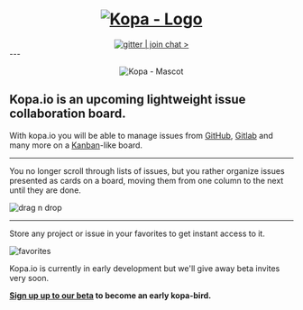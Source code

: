 <h1 style="text-align: center;">
  <a href="http://kopa.io" title="kopa.io">
    <img alt="Kopa - Logo" src="https://github.com/kopa-app/kopa/raw/master/assets/kopa_logo_128.png" />
  </a>
</h1>

<div style="text-align: center;">
<a href="https://gitter.im/kopa-app/kopa?utm_source=badge&utm_medium=badge&utm_campaign=pr-badge&utm_content=badge" target="gitter"
   title="Join the chat at https://gitter.im/kopa-app/kopa">
  <img src="https://badges.gitter.im/Join%20Chat.svg" alt="gitter | join chat >" />
</a>
</div>
---

<figure style="text-align: center;">
  <img alt="Kopa - Mascot" src="https://github.com/kopa-app/kopa/raw/master/assets/kopa_mascot_waving.png" />
</figure>

## **Kopa.io is an upcoming lightweight issue collaboration board.**

With kopa.io you will be able to manage issues from [GitHub](https://github.com), [Gitlab](https://gitlab.com) and many more on a [Kanban](https://en.wikipedia.org/wiki/Kanban)-like board.

---

You no longer scroll through lists of issues, but you rather organize issues presented as cards on a board, moving them from one column to the next until they are done.

![drag n drop](https://raw.githubusercontent.com/kopa-app/kopa/master/animations/video/drag_n_drop.gif)

---

Store any project or issue in your favorites to get instant access to it.

![favorites](https://raw.githubusercontent.com/kopa-app/kopa/master/animations/video/favorites.gif)

Kopa.io is currently in early development but we'll give away beta invites very soon.

**[Sign up up to our beta](https://kopa.io/beta) to become an early kopa-bird.**
